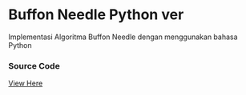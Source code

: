# Buffon Needle Python ver
Implementasi Algoritma Buffon Needle dengan menggunakan bahasa Python

### Source Code
[View Here](https://github.com/RinRoya/Buffon-Needle-Python-ver/blob/main/Buffon-Needle.ipynb)
